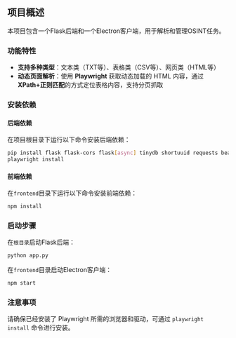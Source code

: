 ## 项目概述
本项目包含一个Flask后端和一个Electron客户端，用于解析和管理OSINT任务。

### 功能特性
- **支持多种类型**：文本类（TXT等）、表格类（CSV等）、网页类（HTML等）
- **动态页面解析**：使用 **Playwright** 获取动态加载的 HTML 内容，通过**XPath+正则匹配**的方式定位表格内容，支持分页抓取

### 安装依赖

#### 后端依赖
在项目根目录下运行以下命令安装后端依赖：
```bash
pip install flask flask-cors flask[async] tinydb shortuuid requests beautifulsoup4 lxml pandas apscheduler playwright
playwright install
```

#### 前端依赖
在`frontend`目录下运行以下命令安装前端依赖：
```bash
npm install
```

### 启动步骤
在`根目录`启动Flask后端：

```bash
python app.py
```
在`frontend`目录启动Electron客户端：


```bash
npm start
```

### 注意事项
请确保已经安装了 Playwright 所需的浏览器和驱动，可通过 `playwright install` 命令进行安装。